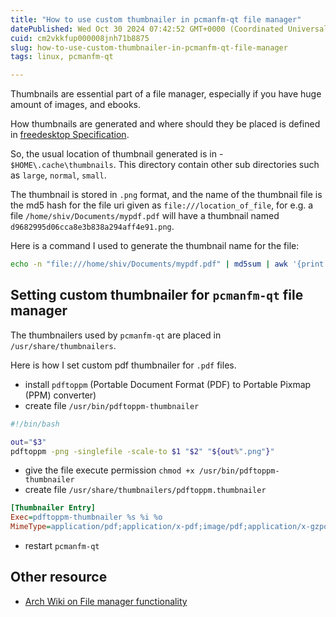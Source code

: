 ```yaml
---
title: "How to use custom thumbnailer in pcmanfm-qt file manager"
datePublished: Wed Oct 30 2024 07:42:52 GMT+0000 (Coordinated Universal Time)
cuid: cm2vkkfup000008jnh71b8875
slug: how-to-use-custom-thumbnailer-in-pcmanfm-qt-file-manager
tags: linux, pcmanfm-qt

---
```



Thumbnails are essential part of a file manager, especially if you have huge amount of images, and ebooks.

How thumbnails are generated and where should they be placed is defined in [freedesktop Specification](https://www.freedesktop.org/wiki/Specifications/thumbnails/).

So, the usual location of thumbnail generated is in - `$HOME\.cache\thumbnails`. This directory contain other sub directories such as `large`, `normal`, `small`.

The thumbnail is stored in `.png` format, and the name of the thumbnail file is the md5 hash for the file uri given as `file:///location_of_file`, for e.g. a file `/home/shiv/Documents/mypdf.pdf` will have a thumbnail named `d9682995d06cca8e3b838a294aff4e91.png`.

Here is a command I used to generate the thumbnail name for the file:

```bash
echo -n "file:///home/shiv/Documents/mypdf.pdf" | md5sum | awk '{print $1}'
```

## Setting custom thumbnailer for `pcmanfm-qt` file manager

The thumbnailers used by `pcmanfm-qt` are placed in `/usr/share/thumbnailers`.

Here is how I set custom pdf thumbnailer for `.pdf` files.

- install `pdftoppm` (Portable Document Format (PDF) to Portable Pixmap (PPM) converter)
- create file `/usr/bin/pdftoppm-thumbnailer`

```bash
#!/bin/bash

out="$3"
pdftoppm -png -singlefile -scale-to $1 "$2" "${out%".png"}"
```

- give the file execute permission `chmod +x /usr/bin/pdftoppm-thumbnailer`
- create file `/usr/share/thumbnailers/pdftoppm.thumbnailer`

```ini
[Thumbnailer Entry]
Exec=pdftoppm-thumbnailer %s %i %o
MimeType=application/pdf;application/x-pdf;image/pdf;application/x-gzpostscript;application/postscript;
```

- restart `pcmanfm-qt`

## Other resource

- [Arch Wiki on File manager functionality](https://wiki.archlinux.org/title/File_manager_functionality)